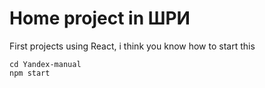 # Home project in ШРИ

First projects using React, i think you know how to start this 

```
cd Yandex-manual
npm start
```

